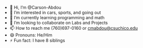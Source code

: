 - 👋 Hi, I’m @Carson-Abdou
- 👀 I’m interested in cars, sports, and going out
- 🌱 I’m currently learning programming and math
- 💞️ I’m looking to collaborate on Labs and Projects
- 📫 How to reach me (760)697-0160 or cmabdou@csuchico.edu
- 😄 Pronouns: He/Him
- ⚡ Fun fact: I have 8 siblings

